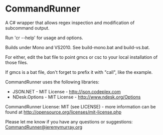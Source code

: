 CommandRunner
=============

A C# wrapper that allows regex inspection and modification of subcommand output.

Run 'cr --help' for usage and options.

Builds under Mono and VS2010.  See build-mono.bat and build-vs.bat.

For either, edit the bat file to point gmcs or csc to your local installation of those files.

If gmcs is a bat file, don't forget to prefix it with "call", like the example.

CommandRunner uses the following libraries:
* JSON.NET - MIT License - http://json.codeplex.com
* NDesk.Options - MIT License - http://www.ndesk.org/Options

CommandRunner License: MIT (see LICENSE) - more information can be found at http://opensource.org/licenses/mit-license.php

Please let me know if you have any questions or suggestions: CommandRunner@jeremymurray.org
